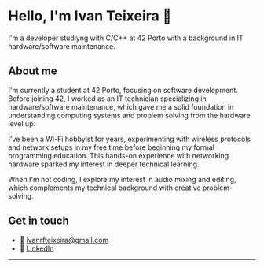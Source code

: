 # Hello, I'm Ivan Teixeira 👋

I'm a developer studiyng with C/C++ at 42 Porto with a background in IT hardware/software maintenance.

## About me

I'm currently a student at 42 Porto, focusing on software development. Before joining 42, I worked as an IT technician specializing in hardware/software maintenance, which gave me a solid foundation in understanding computing systems and problem solving from the hardware level up.

I've been a Wi-Fi hobbyist for years, experimenting with wireless protocols and network setups in my free time before beginning my formal programming education. This hands-on experience with networking hardware sparked my interest in deeper technical learning.

When I'm not coding, I explore my interest in audio mixing and editing, which complements my technical background with creative problem-solving.

## Get in touch

- 📧 [ivanrfteixeira@gmail.com](mailto:ivanrfteixeira@gmail.com)
- 💼 [LinkedIn](https://www.linkedin.com/in/ivanrfteixeira/)

---
